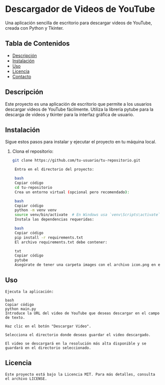 # Descargador de Videos de YouTube

Una aplicación sencilla de escritorio para descargar videos de YouTube, creada con Python y Tkinter.

## Tabla de Contenidos

- [Descripción](#descripción)
- [Instalación](#instalación)
- [Uso](#uso)
- [Licencia](#licencia)
- [Contacto](#contacto)

## Descripción

Este proyecto es una aplicación de escritorio que permite a los usuarios descargar videos de YouTube fácilmente. Utiliza la librería pytube para la descarga de videos y tkinter para la interfaz gráfica de usuario.

## Instalación

Sigue estos pasos para instalar y ejecutar el proyecto en tu máquina local.

1. Clona el repositorio:

   ```bash
   git clone https://github.com/tu-usuario/tu-repositorio.git

    Entra en el directorio del proyecto:

    bash
    Copiar código
    cd tu-repositorio
    Crea un entorno virtual (opcional pero recomendado):

    bash
    Copiar código
    python -m venv venv
    source venv/bin/activate  # En Windows usa `venv\Scripts\activate`
    Instala las dependencias requeridas:

    bash
    Copiar código
    pip install -r requirements.txt
    El archivo requirements.txt debe contener:

    txt
    Copiar código
    pytube
    Asegúrate de tener una carpeta images con el archivo icon.png en el directorio del proyecto para el ícono de la aplicación.

## Uso
    Ejecuta la aplicación:

    bash
    Copiar código
    python main.py
    Introduce la URL del video de YouTube que deseas descargar en el campo de texto.

    Haz clic en el botón "Descargar Video".

    Selecciona el directorio donde deseas guardar el video descargado.

    El video se descargará en la resolución más alta disponible y se guardará en el directorio seleccionado.

## Licencia
    Este proyecto está bajo la Licencia MIT. Para más detalles, consulta el archivo LICENSE.